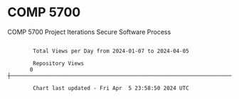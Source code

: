 # COMP 5700
COMP 5700 Project Iterations
Secure Software Process

```

        Total Views per Day from 2024-01-07 to 2024-04-05

        Repository Views
       0 ┼─────────────────────────────────────────────────────────────────────────────────────────

        Chart last updated - Fri Apr  5 23:58:50 2024 UTC
        
```
